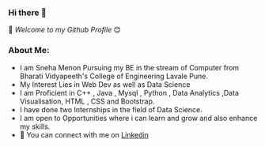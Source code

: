 ### Hi there 👋
:information_desk_person: *Welcome to my Github Profile*
 :blush: 
 ### About Me:
* I am Sneha Menon Pursuing my BE in the stream of Computer from Bharati Vidyapeeth's College of Engineering Lavale Pune. 
* My Interest Lies in Web Dev as well as Data Science 
* I am Proficient in C++ , Java , Mysql , Python , Data Analytics ,Data Visualisation, HTML , CSS and Bootstrap.
* I have done two Internships in the field of Data Science. 
* I am open to Opportunities where i can learn and grow and also enhance my skills.
*  :blue_heart: You can connect with me on [Linkedin](https://www.linkedin.com/in/snehaamenon) 

  


<!--
**snehaamenon/snehaamenon** is a ✨ _special_ ✨ repository because its `README.md` (this file) appears on your GitHub profile.

Here are some ideas to get you started:

- 🔭 I’m currently working on ...
- 🌱 I’m currently learning ...
- 👯 I’m looking to collaborate on ...
- 🤔 I’m looking for help with ...
- 💬 Ask me about ...
- 📫 How to reach me: ...
- 😄 Pronouns: ...
- ⚡ Fun fact: ...
-->

